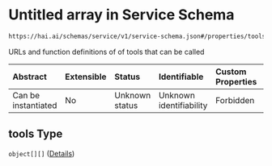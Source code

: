 # Untitled array in Service Schema

```txt
https://hai.ai/schemas/service/v1/service-schema.json#/properties/tools
```

URLs and function definitions of of tools that can be called

| Abstract            | Extensible | Status         | Identifiable            | Custom Properties | Additional Properties | Access Restrictions | Defined In                                                                                          |
| :------------------ | :--------- | :------------- | :---------------------- | :---------------- | :-------------------- | :------------------ | :-------------------------------------------------------------------------------------------------- |
| Can be instantiated | No         | Unknown status | Unknown identifiability | Forbidden         | Allowed               | none                | [service.schema.json\*](../../out/components/service/v1/service.schema.json "open original schema") |

## tools Type

`object[][]` ([Details](tool-items.md))
